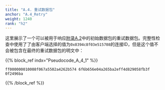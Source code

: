 ```yaml
---
title: "A.4. 重试数据包"
anchor: "A.4_Retry"
weight: 1240
rank: "h2"
---
```


这里展示了一个可以被用于响应[附录A.2](#A.2_Client_Initial)中的初始数据包的重试数据包。完整性检查中使用了了由客户端选择的值为`0x8394c8f03e515708`的连接ID，但是这个值不会被包含在最终的重试数据包的明文中：

{{% block_ref
indx="Pseudocode_A_4_1" %}}

```
ff000000010008f067a5502a4262b574 6f6b656e04a265ba2eff4d829058fb3f
0f2496ba
```

{{% /block_ref %}}
